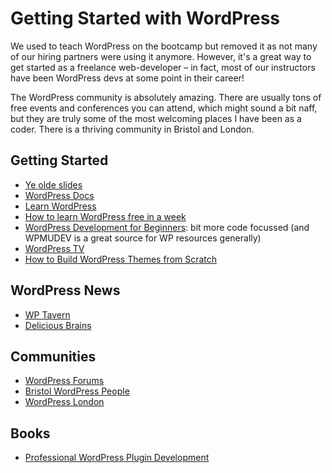 # Getting Started with WordPress

We used to teach WordPress on the bootcamp but removed it as not many of our hiring partners were using it anymore. However, it's a great way to get started as a freelance web-developer – in fact, most of our instructors have been WordPress devs at some point in their career!

The WordPress community is absolutely amazing. There are usually tons of free events and conferences you can attend, which might sound a bit naff, but they are truly some of the most welcoming places I have been as a coder. There is a thriving community in Bristol and London.

## Getting Started

- [Ye olde slides](https://docs.google.com/presentation/d/1HUQSWi4FORsGPbizHlVe89wjNb0db3OXMbzLjUV9mZM)
- [WordPress Docs](https://codex.wordpress.org/)
- [Learn WordPress](https://learn.wordpress.org/)
- [How to learn WordPress free in a week](https://www.wpbeginner.com/beginners-guide/how-to-learn-wordpress-for-free-in-a-week-or-less/)
- [WordPress Development for Beginners](https://premium.wpmudev.org/blog/wordpress-development-beginners-getting-started/): bit more code focussed (and WPMUDEV is a great source for WP resources generally)
- [WordPress TV](https://wordpress.tv/)
- [How to Build WordPress Themes from Scratch](https://wptavern.com/ask-the-bartender-how-to-build-wordpress-themes-from-scratch)

## WordPress News

- [WP Tavern](https://wptavern.com/)
- [Delicious Brains](https://deliciousbrains.com/blog/)

## Communities

- [WordPress Forums](https://wordpress.org/support/)
- [Bristol WordPress People](https://www.meetup.com/wpbristol/)
- [WordPress London](https://www.meetup.com/London-WordPress/)

## Books

- [Professional WordPress Plugin Development](https://blackwells.co.uk/bookshop/product/Professional-WordPress-Plugin-Development-by-Brad-Williams-author-Justin-Tadlock-author-John-James-Jacoby-author/9781119666943)
